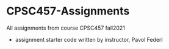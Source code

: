 # CPSC457-Assignments

All assignments from course CPSC457 fall2021
- assignment starter code written by instructor, Pavol Federl
